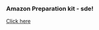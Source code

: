 ### Amazon Preparation kit - sde!
<a href="https://github.com/FazeelUsmani/Amazon-SDE-Preparation">Click here</a>
